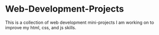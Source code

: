 # Web-Development-Projects
This is a collection of web development mini-projects I am working on to improve my html, css, and js skills. 
